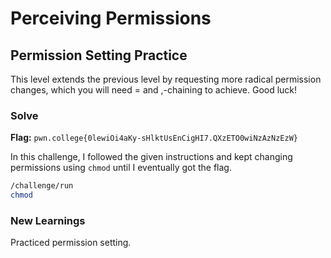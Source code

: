 # Perceiving Permissions

## Permission Setting Practice
This level extends the previous level by requesting more radical permission changes, which you will need = and ,-chaining to achieve. Good luck!

### Solve
**Flag:** `pwn.college{0lewiOi4aKy-sHlktUsEnCigHI7.QXzETO0wiNzAzNzEzW}`

In this challenge, I followed the given instructions and kept changing permissions using ```chmod``` until I eventually got the flag.

```bash
/challenge/run
chmod
```

### New Learnings
Practiced permission setting.
